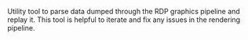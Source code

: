 Utility tool to parse data dumped through the RDP graphics pipeline and replay it. This tool is helpful to iterate and fix any issues in the rendering pipeline.